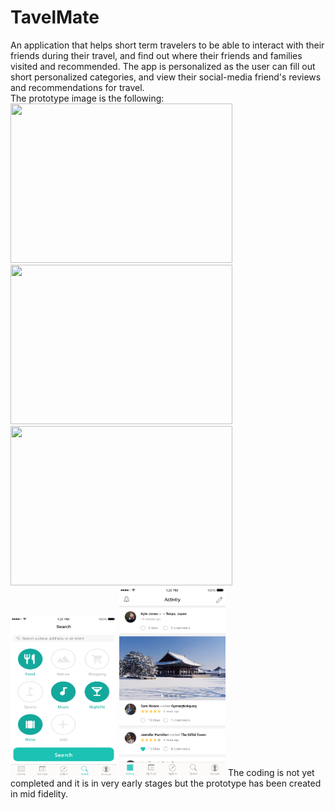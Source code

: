 # TavelMate
An application that helps short term travelers to be able to interact with their friends during their travel,
and find out where their friends and families visited and recommended. The app is personalized as the user can fill out short personalized categories, and view their social-media friend's reviews and recommendations for travel. <br />
The prototype image is the following: <br />
<img src ="https://github.com/dmsqls0427k/TripTap/blob/master/pictures/0.jpg" width = "355" height = "255">
<img src ="https://github.com/dmsqls0427k/TripTap/blob/master/pictures/1.jpg" width = "355" height = "255">
<img src ="https://github.com/dmsqls0427k/TripTap/blob/master/pictures/3.png" width = "355" height = "255">
<img src ="https://github.com/dmsqls0427k/TravelMate/blob/master/pictures/Search%403x.png" width = "170" height = "255">
<img src = "https://github.com/dmsqls0427k/TravelMate/blob/master/pictures/Feed%403x.png" width = "170" heighy = "255">
The coding is not yet completed and it is in very early stages but the prototype has been created in mid fidelity.
